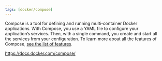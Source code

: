 ```yaml
---
tags: [docker/compose]
---
```


Compose is a tool for defining and running multi-container Docker applications. With Compose, you use a YAML file to configure your application’s services. Then, with a single command, you create and start all the services from your configuration. To learn more about all the features of Compose, [see the list of features](https://docs.docker.com/compose/#features).

https://docs.docker.com/compose/
